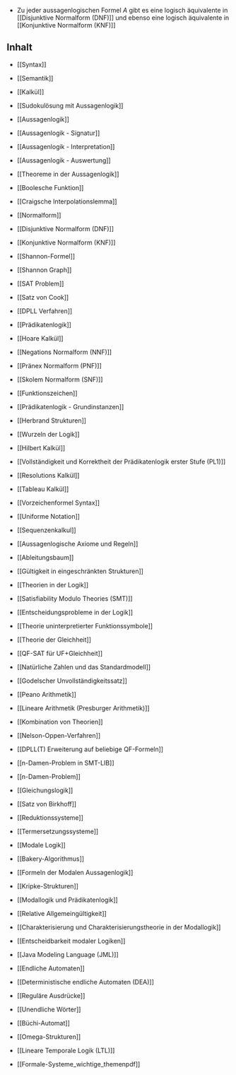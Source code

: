 - Zu jeder aussagenlogischen Formel $A$ gibt es eine logisch äquivalente in [[Disjunktive Normalform (DNF)]] und ebenso eine logisch äquivalente in [[Konjunktive Normalform (KNF)]]
## Inhalt
- [[Syntax]]
- [[Semantik]]
- [[Kalkül]]
- [[Sudokulösung mit Aussagenlogik]]
- [[Aussagenlogik]]
- [[Aussagenlogik - Signatur]]
- [[Aussagenlogik - Interpretation]]
- [[Aussagenlogik - Auswertung]]
- [[Theoreme in der Aussagenlogik]]
- [[Boolesche Funktion]]
- [[Craigsche Interpolationslemma]]
- [[Normalform]]
- [[Disjunktive Normalform (DNF)]]
- [[Konjunktive Normalform (KNF)]]
- [[Shannon-Formel]]
- [[Shannon Graph]]
- [[SAT Problem]]
- [[Satz von Cook]]
- [[DPLL Verfahren]]
- [[Prädikatenlogik]]
- [[Hoare Kalkül]]
- [[Negations Normalform (NNF)]]
- [[Pränex Normalform (PNF)]]
- [[Skolem Normalform (SNF)]]
- [[Funktionszeichen]]
- [[Prädikatenlogik - Grundinstanzen]]
- [[Herbrand Strukturen]]
- [[Wurzeln der Logik]]
- [[Hilbert Kalkül]]
- [[Vollständigkeit und Korrektheit der Prädikatenlogik erster Stufe (PL1)]]
- [[Resolutions Kalkül]]
- [[Tableau Kalkül]]
- [[Vorzeichenformel Syntax]]
- [[Uniforme Notation]]
- [[Sequenzenkalkul]]
- [[Aussagenlogische Axiome und Regeln]]
- [[Ableitungsbaum]]
- [[Gültigkeit in eingeschränkten Strukturen]]
- [[Theorien in der Logik]]
- [[Satisfiability Modulo Theories (SMT)]]
- [[Entscheidungsprobleme in der Logik]]
- [[Theorie uninterpretierter Funktionssymbole]]
- [[Theorie der Gleichheit]]
- [[QF-SAT für UF+Gleichheit]]
- [[Natürliche Zahlen und das Standardmodell]]
- [[Godelscher Unvollständigkeitssatz]]
- [[Peano Arithmetik]]
- [[Lineare Arithmetik (Presburger Arithmetik)]]
- [[Kombination von Theorien]]
- [[Nelson-Oppen-Verfahren]]
- [[DPLL(T) Erweiterung auf beliebige QF-Formeln]]
- [[n-Damen-Problem in SMT-LIB]]
- [[n-Damen-Problem]]
- [[Gleichungslogik]]
- [[Satz von Birkhoff]]
- [[Reduktionssysteme]]
- [[Termersetzungssysteme]]
- [[Modale Logik]]
- [[Bakery-Algorithmus]]
- [[Formeln der Modalen Aussagenlogik]]
- [[Kripke-Strukturen]]
- [[Modallogik und Prädikatenlogik]]
- [[Relative Allgemeingültigkeit]]
- [[Charakterisierung und Charakterisierungstheorie in der Modallogik]]
- [[Entscheidbarkeit modaler Logiken]]
- [[Java Modeling Language (JML)]]
- [[Endliche Automaten]]
- [[Deterministische endliche Automaten (DEA)]]
- [[Reguläre Ausdrücke]]
- [[Unendliche Wörter]]
- [[Büchi-Automat]]
- [[Omega-Strukturen]]
- [[Lineare Temporale Logik (LTL)]]

- [[Formale-Systeme_wichtige_themenpdf]]